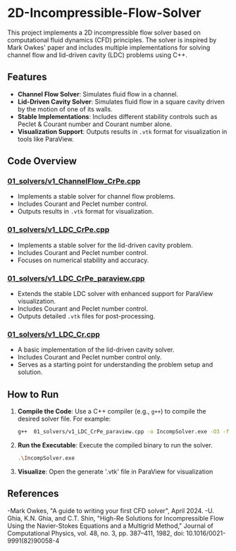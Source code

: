 # 2D-Incompressible-Flow-Solver

This project implements a 2D incompressible flow solver based on computational fluid dynamics (CFD) principles. The solver is inspired by Mark Owkes' paper and includes multiple implementations for solving channel flow and lid-driven cavity (LDC) problems using C++.

## Features

- **Channel Flow Solver**: Simulates fluid flow in a channel.
- **Lid-Driven Cavity Solver**: Simulates fluid flow in a square cavity driven by the motion of one of its walls.
- **Stable Implementations**: Includes different stability controls such as Peclet & Courant number and Courant number alone.
- **Visualization Support**: Outputs results in `.vtk` format for visualization in tools like ParaView.

## Code Overview

### [01_solvers/v1_ChannelFlow_CrPe.cpp](01_solvers/v1_ChannelFlow_CrPe.cpp)
- Implements a stable solver for channel flow problems.
- Includes Courant and Peclet number control.
- Outputs results in `.vtk` format for visualization.

### [01_solvers/v1_LDC_CrPe.cpp](01_solvers/v1_LDC_CrPe.cpp)
- Implements a stable solver for the lid-driven cavity problem.
- Includes Courant and Peclet number control.
- Focuses on numerical stability and accuracy.

### [01_solvers/v1_LDC_CrPe_paraview.cpp](01_solvers/v1_LDC_CrPe_paraview.cpp)
- Extends the stable LDC solver with enhanced support for ParaView 
visualization.
- Includes Courant and Peclet number control.
- Outputs detailed `.vtk` files for post-processing.

### [01_solvers/v1_LDC_Cr.cpp](01_solvers/v1_LDC_Cr.cpp)
- A basic implementation of the lid-driven cavity solver.
- Includes Courant and Peclet number control only.
- Serves as a starting point for understanding the problem setup and solution.

## How to Run

1. **Compile the Code**: Use a C++ compiler (e.g., `g++`) to compile the desired solver file. For example:
   ```sh
   g++  01_solvers/v1_LDC_CrPe_paraview.cpp -o IncompSolver.exe -O3 -ffast-math

2. **Run the Executable**: Execute the compiled binary to run the solver.
    ```sh
    .\IncompSolver.exe

3. **Visualize**: Open the generate '.vtk' file in ParaView for visualization

## References
-Mark Owkes, "A guide to writing your first CFD solver", April 2024.
-U. Ghia, K.N. Ghia, and C.T. Shin, "High-Re Solutions for Incompressible Flow Using the Navier-Stokes Equations and a Multigrid Method," Journal of Computational Physics, vol. 48, no. 3, pp. 387–411, 1982, doi: 10.1016/0021-9991(82)90058-4
